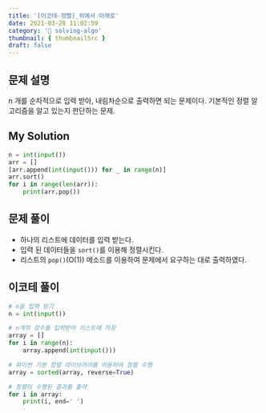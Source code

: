 ```yaml
---
title: '[이코테-정렬]_위에서 아래로'
date: 2021-03-28 11:02:59
category: '💯 solving-algo'
thumbnail: { thumbnailSrc }
draft: false
---
```


## 문제 설명

n 개를 순차적으로 입력 받아, 내림차순으로 출력하면 되는 문제이다. 기본적인 정렬 알고리즘을 알고 있는지 판단하는 문제.

## My Solution

```python
n = int(input())
arr = []
[arr.append(int(input())) for _ in range(n)]
arr.sort()
for i in range(len(arr)):
    print(arr.pop())
```

## 문제 풀이

- 하나의 리스트에 데이터를 입력 받는다.
- 입력 된 데이터들을 `sort()`를 이용해 정렬시킨다.
- 리스트의 `pop()`(O(1)) 메소드를 이용하여 문제에서 요구하는 대로 출력하였다.

## 이코테 풀이

```python
# n을 입력 받기
n = int(input())

# n개의 정수를 입력받아 리스트에 저장
array = []
for i in range(n):
    array.append(int(input()))

# 파이썬 기본 정렬 라이브러리를 이용하여 정렬 수행
array = sorted(array, reverse=True)

# 정렬이 수행된 결과를 출력
for i in array:
    print(i, end=' ')
```
